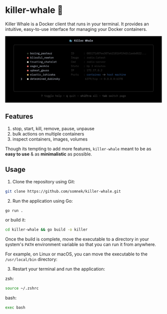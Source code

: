 # killer-whale 🐳

Killer Whale is a Docker client that runs in your terminal. It provides an intuitive, easy-to-use interface for managing your Docker containers.

<p align="center">
  <img style="width:600px" src="./assets/screenshot.png"/>
</p>

## Features

1. stop, start, kill, remove, pause, unpause
2. bulk actions on multiple containers
3. inspect containers, images, volumes

Though its tempting to add more features, `killer-whale` meant to be as **easy to use** & as **minimalistic** as possible.

## Usage

1. Clone the repository using Git:

```bash
git clone https://github.com/somnek/killer-whale.git
```

2. Run the application using Go:

```bash
go run .
```

or build it:

```bash
cd killer-whale && go build -o killer
```

Once the build is complete, move the executable to a directory in your system's `PATH` environment variable so that you can run it from anywhere.

For example, on Linux or macOS, you can move the executable to the `/usr/local/bin` directory:

3. Restart your terminal and run the application:

zsh:

```bash
source ~/.zshrc
```

bash:

```bash
exec bash
```

